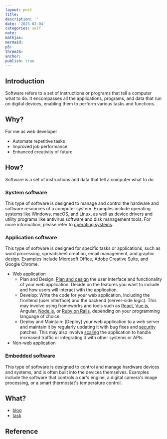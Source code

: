 ```yaml
---
layout: post
title:
description: ''
date: '2023-02-04'
categories: self
note:
mathjax:
mermaid:
p5:
threeJS:
anchor:
publish: true
---
```


## Introduction

Software refers to a set of instructions or programs that tell a computer what to do. It encompasses all the applications, programs, and data that run on digital devices, enabling them to perform various tasks and functions.

## Why?

For me as web developer
* Automate repetitive tasks
* Improved job performance
* Enhanced creativity of future

## How?

Software is a set of instructions and data that tell a computer what to do

### System software

This type of software is designed to manage and control the hardware and software resources of a computer system. Examples include operating systems like Windows, macOS, and Linux, as well as device drivers and utility programs like antivirus software and disk management tools. For more information, please refer to [operating systems]({{site.baseurl}}/os/2023/04/02/overview.html).

### Application software

This type of software is designed for specific tasks or applications, such as word processing, spreadsheet creation, email management, and graphic design. Examples include Microsoft Office, Adobe Creative Suite, and Google Chrome.
  * Web application
    * Plan and Design: [Plan and design]() the user interface and functionality of your web application. Decide on the features you want to include and how users will interact with the application.
    * Develop: Write the code for your web application, including the frontend (user interface) and the backend (server-side logic). This may involve using frameworks and tools such as [React]({{site.baseurl}}/react/2021/06/13/react.html), [Vue.js](), Angular, [Node.js]({{site.baseurl}}/node/2022/12/30/node.html), or [Ruby on Rails]({{site.baseurl}}/rails/2023/01/01/rails.html), depending on your programming language of choice.
    * Deploy and Maintain: [Deploy] your web application to a web server and maintain it by regularly updating it with bug fixes and [security]({{site.baseurl}}/web-security/2022/08/30/web-security.html) patches. This may also involve [scaling]() the application to handle increased traffic or integrating it with other systems or APIs.
  * Non-web application

### Embedded software

This type of software is designed to control and manage hardware devices and systems, and is often built into the devices themselves. Examples include the software that controls a car's engine, a digital camera's image processing, or a smart thermostat's temperature control.

## What?

* [blog]({{site.baseurl}}/project/1993/09/01/(project)-blog.html)
* [task]({{site.baseurl}}/project/1993/09/01/(project)-task.html)

## Reference
